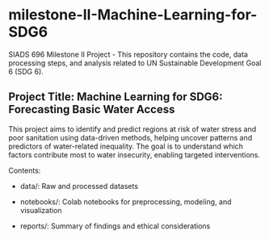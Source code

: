 # milestone-II-Machine-Learning-for-SDG6
SIADS 696 Milestone II Project - This repository contains the code, data processing steps, and analysis related to UN Sustainable Development Goal 6 (SDG 6).

## Project Title: Machine Learning for SDG6: Forecasting Basic Water Access

This project aims to identify and predict regions at risk of water stress and poor sanitation using data-driven methods, helping uncover patterns and predictors of water-related inequality. The goal is to understand which factors contribute most to water insecurity, enabling targeted interventions.

Contents:

 * data/: Raw and processed datasets

 * notebooks/: Colab notebooks for preprocessing, modeling, and visualization

 * reports/: Summary of findings and ethical considerations